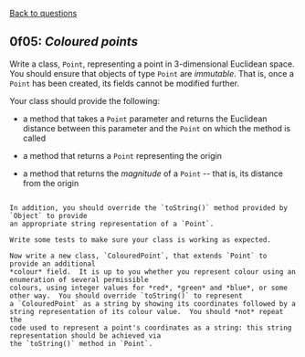 [Back to questions](../README.md)

## 0f05: *Coloured points*

Write a class, `Point`, representing a point in 3-dimensional Euclidean space.  You should ensure that objects of type
`Point` are *immutable*.  That is, once a `Point` has been created, its fields cannot be modified further.

Your class should provide the following:



* a method that takes a `Point` parameter and returns the Euclidean distance between
this parameter and the `Point` on which the method is called

* a method that returns a `Point` representing the origin

* a method that returns the *magnitude* of a `Point` -- that is, its distance from the origin

```

In addition, you should override the `toString()` method provided by `Object` to provide
an appropriate string representation of a `Point`.

Write some tests to make sure your class is working as expected.

Now write a new class, `ColouredPoint`, that extends `Point` to provide an additional
*colour* field.  It is up to you whether you represent colour using an enumeration of several permissible
colours, using integer values for *red*, *green* and *blue*, or some other way.  You should override `toString()` to represent
a `ColouredPoint` as a string by showing its coordinates followed by a string representation of its colour value.  You should *not* repeat the
code used to represent a point's coordinates as a string: this string representation should be achieved via
the `toString()` method in `Point`.

